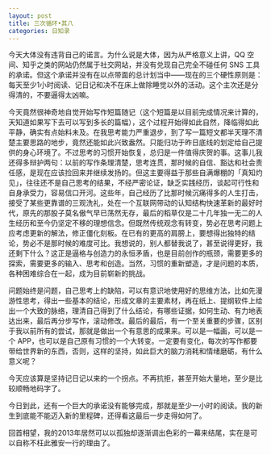 ```yaml
---
layout: post
title: 三次循环•其八
categories: 日知录
---
```



今天大体没有违背自己的诺言。为什么说是大体，因为从严格意义上讲，QQ 空间、知乎之类的网站仍然属于社交网站，并没有兑现自己完全不碰任何 SNS 工具的承诺。但这个承诺并没有在以点带面的总计划当中——现在的三个硬性原则是：每天至少1小时阅读、记日记和决不在床上做除睡觉以外的活动。这个主次还是分得清的，不要逼得太凶嘛。

今天竟然很神奇地自觉开始写作短篇随记（这个短篇是以目前完成情况来计算的，天知道如果写下去可以写到多长的篇幅），这个过程开始得如此自然，降临得如此平静，确实有点始料未及。在我思考能力严重退步，到了写一篇短文都半天理不清楚主要思路的地步，竟然还能如此兴致盎然。只能归功于昨日底线的划定给自己提供的身心环境了。不过思考的习惯开始恢复，总归是一件值得庆贺的事。这事儿我还得多辩护两句：以前的写作条理清楚，思考连贯，那时候的自信、豁达和社会责任感，是现在应该捡回来并继续发扬的。但这主要得益于那些自满爆棚的「真知灼见」，往往还不是自己思考的结果，不经严密论证，缺乏实践经历，谈起可行性和自身承受力，容易信口开河。这些年，自己经历了比那时候沉痛得多的人生打击，接受了某些更靠谱的三观洗礼，处在一个互联网带动的认知结构快速革新的最好时代，原先的那股子莫名傲气早已荡然无存，最后的稻草仅是二十几年独一无二的人生经历和至今仍坚定不移的理想信念。但既然传统观念有转变，势必在思考问题上应考虑更新的解法，修正僵化刻板。在已有的更高的肩膀上，要想得出独特的结论，势必不是那时候的难度可比。我想说的，别人都替我说了，甚至说得更好，我还剩下什么？这正是逼格与创造力的永恒矛盾，也是目前创作的瓶颈，需要更多的探索，需要更多的输入、思考和创造。当然，习惯的重新塑造，才是问题的本质，各种困难综合在一起，成为目前崭新的挑战。

问题始终是问题，自己思考上的缺陷，可以有意识地使用好的思维方法，比如先漫游性思考，得出一些基本的结论，形成文章的主要素材，再在纸上、提纲软件上给出一个大致的脉络，理清自己得到了什么结论，有哪些证据，如何生动、有力地表达出来，最后再分步写作，滚动修改。最后的最后，有一个至关重要的步骤，区别于我以前所有的尝试，那就是做出一个有意思的成果来。可以是一幅画，可以是一个 APP，也可以是自己原有习惯的一个大转变。一定要有变化，每次的写作都要带给世界新的东西，否则，这样的坚持，如此巨大的脑力消耗和情绪磨砺，有什么意义呢？

今天应该算是坚持记日记以来的一个拐点。不再抗拒，甚至开始大量地，至少是比较顺畅地码字了。

今日到此，还有一个巨大的承诺没有能够完成，那就是至少一小时的阅读。我的新生到底能不能迈入新的里程碑，还得看这最后一步走得如何了。

回首相望，我的2013年居然可以以孤独却逐渐调出色彩的一幕来结尾，实在是可以自称不枉此雅安一行的理由了。
